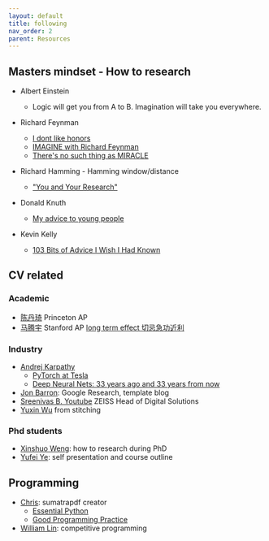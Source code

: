 ```yaml
---
layout: default
title: following
nav_order: 2
parent: Resources
---
```


## Masters mindset - How to research
- Albert Einstein
  - Logic will get you from A to B. Imagination will take you everywhere.
  
- Richard Feynman 
  - [I dont like honors](https://www.youtube.com/watch?v=f61KMw5zVhg) 
  - [IMAGINE with Richard Feynman](https://www.youtube.com/watch?v=P1ww1IXRfTA)
  - [There's no such thing as MIRACLE](https://www.youtube.com/watch?v=bAX27XRHMH8)

- Richard Hamming - Hamming window/distance
  - ["You and Your Research"](https://www.youtube.com/watch?v=a1zDuOPkMSw&list=WL&index=7&t=6s)
 
- Donald Knuth
  - [My advice to young people](https://www.youtube.com/watch?v=75Ju0eM5T2c)
  
- Kevin Kelly
  - [103 Bits of Advice I Wish I Had Known](https://kk.org/kk/)


## CV related
### Academic 
- [陈丹琦](https://www.cs.princeton.edu/~danqic/) Princeton AP
- [马腾宇](https://ai.stanford.edu/~tengyuma/) Stanford AP <u>long term effect 切忌急功近利</u>
 
### Industry
- [Andrej Karpathy](https://karpathy.ai/)
  - [PyTorch at Tesla](https://www.youtube.com/watch?v=oBklltKXtDE)
  - [Deep Neural Nets: 33 years ago and 33 years from now ](https://iclr-blog-track.github.io/blog/)
- [Jon Barron](https://jonbarron.info/): Google Research, template blog
- [Sreenivas B. Youtube](https://www.youtube.com/watch?v=Ijc-9L2iXEc&list=PLZsOBAyNTZwYx-7GylDo3LSYpSompzsqW) ZEISS Head of Digital Solutions 
- [Yuxin Wu](https://ppwwyyxx.com/) from stitching

### Phd students
- [Xinshuo Weng](https://www.xinshuoweng.com/index.html): how to research during PhD
- [Yufei Ye](https://judyye.github.io/): self presentation and course outline


## Programming
- [Chris](https://blog.kowalczyk.info/): sumatrapdf creator
  - [Essential Python](https://www.programming-books.io/essential/python/)
  - [Good Programming Practice](https://blog.kowalczyk.info/article/14r/good-programming-practices.html)
- [William Lin](https://williamlin.io/about): competitive programming
